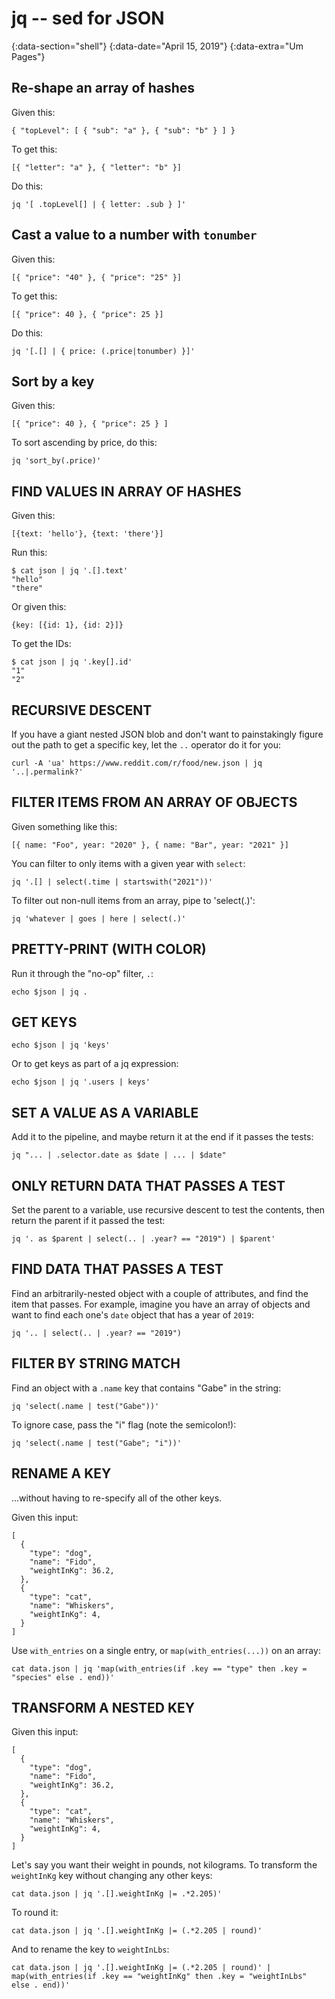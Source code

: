 # jq -- sed for JSON
{:data-section="shell"}
{:data-date="April 15, 2019"}
{:data-extra="Um Pages"}

## Re-shape an array of hashes

Given this:

    { "topLevel": [ { "sub": "a" }, { "sub": "b" } ] }

To get this:

    [{ "letter": "a" }, { "letter": "b" }]

Do this:

    jq '[ .topLevel[] | { letter: .sub } ]'

## Cast a value to a number with `tonumber`

Given this:

    [{ "price": "40" }, { "price": "25" }]

To get this:

    [{ "price": 40 }, { "price": 25 }]

Do this:

    jq '[.[] | { price: (.price|tonumber) }]'

## Sort by a key

Given this:

    [{ "price": 40 }, { "price": 25 } ]

To sort ascending by price, do this:

    jq 'sort_by(.price)'

## FIND VALUES IN ARRAY OF HASHES

Given this:

    [{text: 'hello'}, {text: 'there'}]

Run this:

    $ cat json | jq '.[].text'
    "hello"
    "there"

Or given this:

    {key: [{id: 1}, {id: 2}]}

To get the IDs:

    $ cat json | jq '.key[].id'
    "1"
    "2"

## RECURSIVE DESCENT

If you have a giant nested JSON blob and don't want to painstakingly figure out
the path to get a specific key, let the `..` operator do it for you:

    curl -A 'ua' https://www.reddit.com/r/food/new.json | jq '..|.permalink?'

## FILTER ITEMS FROM AN ARRAY OF OBJECTS

Given something like this:

    [{ name: "Foo", year: "2020" }, { name: "Bar", year: "2021" }]

You can filter to only items with a given year with `select`:

    jq '.[] | select(.time | startswith("2021"))'

To filter out non-null items from an array, pipe to 'select(.)':

    jq 'whatever | goes | here | select(.)'

## PRETTY-PRINT (WITH COLOR)

Run it through the "no-op" filter, `.`:

    echo $json | jq .

## GET KEYS

    echo $json | jq 'keys'

Or to get keys as part of a jq expression:

    echo $json | jq '.users | keys'

## SET A VALUE AS A VARIABLE

Add it to the pipeline, and maybe return it at the end if it passes the tests:

    jq "... | .selector.date as $date | ... | $date"

## ONLY RETURN DATA THAT PASSES A TEST

Set the parent to a variable, use recursive descent to test the contents, then
return the parent if it passed the test:

    jq '. as $parent | select(.. | .year? == "2019") | $parent'

## FIND DATA THAT PASSES A TEST

Find an arbitrarily-nested object with a couple of attributes, and find the item
that passes. For example, imagine you have an array of objects and want to find
each one's `date` object that has a year of `2019`:

    jq '.. | select(.. | .year? == "2019")

## FILTER BY STRING MATCH

Find an object with a `.name` key that contains "Gabe" in the string:

    jq 'select(.name | test("Gabe"))'

To ignore case, pass the "i" flag (note the semicolon!):

    jq 'select(.name | test("Gabe"; "i"))'

## RENAME A KEY

...without having to re-specify all of the other keys.

Given this input:

    [
      {
        "type": "dog",
        "name": "Fido",
        "weightInKg": 36.2,
      },
      {
        "type": "cat",
        "name": "Whiskers",
        "weightInKg": 4,
      }
    ]

Use `with_entries` on a single entry, or `map(with_entries(...))` on an array:

    cat data.json | jq 'map(with_entries(if .key == "type" then .key = "species" else . end))'

## TRANSFORM A NESTED KEY

Given this input:

    [
      {
        "type": "dog",
        "name": "Fido",
        "weightInKg": 36.2,
      },
      {
        "type": "cat",
        "name": "Whiskers",
        "weightInKg": 4,
      }
    ]

Let's say you want their weight in pounds, not kilograms. To transform the
`weightInKg` key without changing any other keys:

    cat data.json | jq '.[].weightInKg |= .*2.205)'

To round it:

    cat data.json | jq '.[].weightInKg |= (.*2.205 | round)'

And to rename the key to `weightInLbs`:

    cat data.json | jq '.[].weightInKg |= (.*2.205 | round)' | map(with_entries(if .key == "weightInKg" then .key = "weightInLbs" else . end))'
